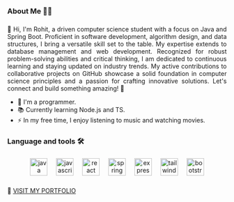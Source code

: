###

<h3>About Me 👩‍💻</h3>

###

<p align="justify">👋 Hi, I'm Rohit, a driven computer science student with a focus on Java and Spring Boot. Proficient in software development, algorithm design, and data structures, I bring a versatile skill set to the table. My expertise extends to database management and web development. Recognized for robust problem-solving abilities and critical thinking, I am dedicated to continuous learning and staying updated on industry trends. My active contributions to collaborative projects on GitHub showcase a solid foundation in computer science principles and a passion for crafting innovative solutions. Let's connect and build something amazing! 🚀</p>

- 🔭 I'm a programmer.
- 📚 Currently learning Node.js and TS.
- ⚡ In my free time, I enjoy listening to music and watching movies.

###

<h3>Language and tools 🛠</h3>

###

<div align="center">
  <img src="https://cdn.jsdelivr.net/gh/devicons/devicon/icons/java/java-original.svg" height="40" alt="java logo"  />
  <img width="12" />
  <img src="https://cdn.jsdelivr.net/gh/devicons/devicon/icons/javascript/javascript-original.svg" height="40" alt="javascript logo"  />
  <img width="12" />
  <img src="https://cdn.jsdelivr.net/gh/devicons/devicon/icons/react/react-original.svg" height="40" alt="react logo"  />
  <img width="12" />
  <img src="https://cdn.jsdelivr.net/gh/devicons/devicon/icons/spring/spring-original.svg" height="40" alt="spring logo"  />
  <img width="12" />
  <img src="https://cdn.jsdelivr.net/gh/devicons/devicon/icons/express/express-original.svg" height="40" alt="express logo"  />
  <img width="12" />
  <img src="https://cdn.jsdelivr.net/gh/devicons/devicon/icons/tailwindcss/tailwindcss-original-wordmark.svg" height="40" alt="tailwindcss logo"  />
  <img width="12" />
  <img src="https://cdn.jsdelivr.net/gh/devicons/devicon/icons/bootstrap/bootstrap-original.svg" height="40" alt="bootstrap logo"  />
</div>

###
🔗 <a href="https://rohitghorai.github.io/Portfolio/">VISIT MY PORTFOLIO</a>
